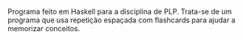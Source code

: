 Programa feito em Haskell para a disciplina de PLP.
Trata-se de um programa que usa repetição espaçada com flashcards para ajudar a memorizar conceitos.
